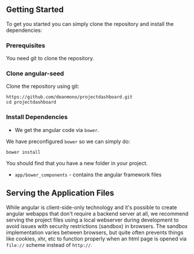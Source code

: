 ## Getting Started

To get you started you can simply clone the repository and install the dependencies:

### Prerequisites

You need git to clone the repository.

### Clone angular-seed

Clone the repository using git:

```
https://github.com/deanmono/projectdashboard.git
cd projectdashboard
```

### Install Dependencies

* We get the angular code via `bower`.

We have preconfigured `bower` so we can simply do:

```
bower install
```

You should find that you have a new folder in your project.

* `app/bower_components` - contains the angular framework files


## Serving the Application Files

While angular is client-side-only technology and it's possible to create angular webapps that
don't require a backend server at all, we recommend serving the project files using a local
webserver during development to avoid issues with security restrictions (sandbox) in browsers. The
sandbox implementation varies between browsers, but quite often prevents things like cookies, xhr,
etc to function properly when an html page is opened via `file://` scheme instead of `http://`.
